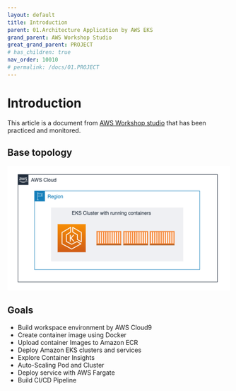 ```yaml
---
layout: default
title: Introduction
parent: 01.Architecture Application by AWS EKS
grand_parent: AWS Workshop Studio
great_grand_parent: PROJECT
# has_children: true
nav_order: 10010
# permalink: /docs/01.PROJECT
---
```

# Introduction

This article is a document from [AWS Workshop studio](https://catalog.us-east-1.prod.workshops.aws/workshops/9c0aa9ab-90a9-44a6-abe1-8dff360ae428/en-US/10-intro) that has been practiced and monitored.

## Base topology

![1](/docs/01.PROJECT/00.AwsWorkshopStudio/01.ArchitectAppEKS/01.Introduce/pics/1.png)

## Goals

* Build workspace environment by AWS Cloud9  
* Create container image using Docker
* Upload container Images to Amazon ECR
* Deploy Amazon EKS clusters and services
* Explore Container Insights
* Auto-Scaling Pod and Cluster
* Deploy service with AWS Fargate
* Build CI/CD Pipeline
